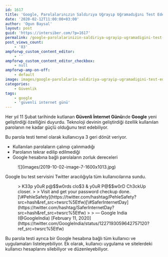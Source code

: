 ```yaml
---
id: 1617
title: 'Google, Parolalarınızın Saldırıya Uğrayıp Uğramadığını Test Edebiliyor'
date: '2020-02-12T11:00:00+03:00'
author: 'Ogun Baysal'
layout: post
guid: 'https://intersiber.com/?p=1617'
permalink: /google-parolalarinizin-saldiriya-ugrayip-ugramadigini-test-edebiliyor/
post_views_count:
    - '83'
ampforwp_custom_content_editor:
    - ''
ampforwp_custom_content_editor_checkbox:
    - null
ampforwp-amp-on-off:
    - default
image: images/google-parolalarin-saldiriya-ugrayip-ugramadigini-test-edebiliyor.png
categories:
    - Güvenlik
tags:
    - google
    - 'güvenli internet günü'
---
```


Her yıl 11 Şubat tarihinde kutlanan **Güvenli İnternet Günü**nde **Google** yeni geliştirdiği özelliğini duyurdu. Teknoloji devinin geliştirdiği özellik kullanılan parolanın ne kadar güçlü olduğunu test edebiliyor.

Bu parola testi temel olarak kullanıcıya 3 geri dönüt veriyor.

- Kullanılan parolaların çalınıp çalınmadığı
- Parolanın tekrar edilip edilmediği
- Google hesabına bağlı parolaların zorluk dereceleri

<figure class="wp-block-image size-large">![](images/2019-10-02-image-7-1600x1013.jpg)</figure>Google bu test servisini Twitter aracılığıyla tüm kullanıcılarına sundu.

<figure class="wp-block-embed-twitter wp-block-embed is-type-rich is-provider-twitter"><div class="wp-block-embed__wrapper">> K33p y0uR p@$$w0rds clo$3 &amp; y0uR P@$$w0rD Ch3ckUp closer.   
>   
> Visit <https://t.co/eHsNhSKIDW> and get your password checkup done. [\#PehleSafety](https://twitter.com/hashtag/PehleSafety?src=hash&ref_src=twsrc%5Etfw)[\#SaferInternetDay](https://twitter.com/hashtag/SaferInternetDay?src=hash&ref_src=twsrc%5Etfw)
> 
> — Google India (@GoogleIndia) [February 11, 2020](https://twitter.com/GoogleIndia/status/1227193059642757120?ref_src=twsrc%5Etfw)

<script async="" charset="utf-8" src="https://platform.twitter.com/widgets.js"></script></div></figure>Bu parola testi ayrıca bir Google hesabına bağlı tüm kullanıcı ve uygulamaları listeleyebiliyor. Ek olarak, kullanıcı uygulama ve sitelerdeki kullanıcı hesaplarını silebiliyor ve düzenleyebiliyor.